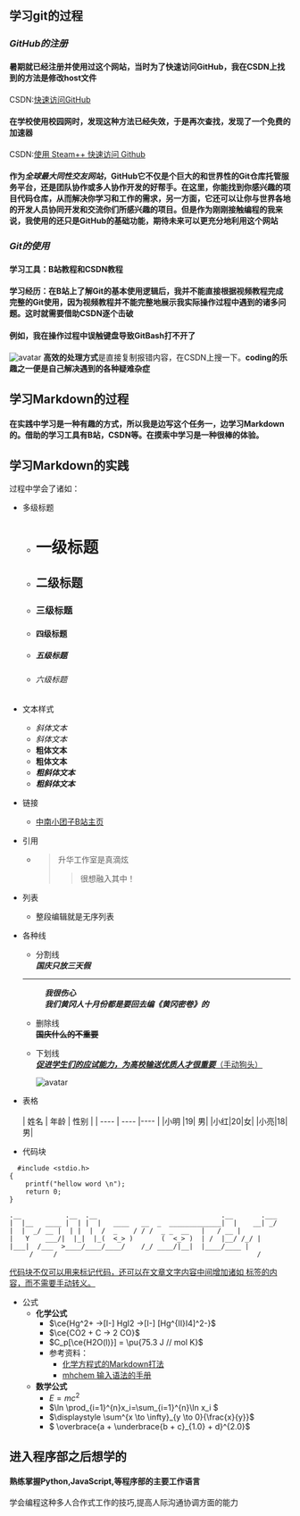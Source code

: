 ## **学习git的过程**
### ***GitHub的注册***
#### 暑期就已经注册并使用过这个网站，当时为了快速访问GitHub，我在CSDN上找到的方法是修改host文件
CSDN:[快速访问GitHub](https://freeline.blog.csdn.net/article/details/108346492?spm=1001.2014.3001.5506)
#### 在学校使用校园网时，发现这种方法已经失效，于是再次查找，发现了一个免费的加速器
CSDN:[使用 Steam++ 快速访问 Github](https://blog.csdn.net/qq_44977477/article/details/125390908?spm=1001.2014.3001.5506)
#### 作为***全球最大同性交友网站***，GitHub它不仅是个巨大的和世界性的Git仓库托管服务平台，还是团队协作或多人协作开发的好帮手。在这里，你能找到你感兴趣的项目代码仓库，从而解决你学习和工作的需求，另一方面，它还可以让你与世界各地的开发人员协同开发和交流你们所感兴趣的项目。**但是作为刚刚接触编程的我来说，我使用的还只是GitHub的基础功能，期待未来可以更充分地利用这个网站**
### ***Git的使用***
#### 学习工具：B站教程和CSDN教程
#### 学习经历：在B站上了解Git的**基本使用逻辑**后，我并不能直接根据视频教程完成完整的Git使用，因为视频教程并不能完整地展示我实际操作过程中遇到的诸多问题。这时就需要借助CSDN**逐个击破**
#### 例如，我在操作过程中误触键盘导致GitBash打不开了
![avatar](https://github.com/155469wxh/wxh/blob/2635eeaf7b33f9eef5cf0e5859632119c46cb638/QQ%E6%88%AA%E5%9B%BE20220922234651.png)
**高效的处理方式**是直接复制报错内容，在CSDN上搜一下。**coding的乐趣之一便是自己解决遇到的各种疑难杂症**
## **学习Markdown的过程**
#### 在实践中学习是一种有趣的方式，所以我是边写这个任务一，边学习Markdown的。借助的学习工具有B站，CSDN等。在摸索中学习是一种很棒的体验。
## **学习Markdown的实践**
过程中学会了诸如：
* 多级标题
    * # 一级标题
    * ## 二级标题
    * ### 三级标题
    * #### 四级标题
    * ##### 五级标题
    * ###### 六级标题
* 文本样式
    * *斜体文本*
    * _斜体文本_
    * **粗体文本**
    * __粗体文本__
    * ***粗斜体文本***
    * ___粗斜体文本___
* 链接
   * [中南小团子B站主页](https://space.bilibili.com/222750630/?spm_id_from=333.999.0.0)
* 引用
    * >升华工作室是真滴炫
      >> 很想融入其中！
* 列表
    * 整段编辑就是无序列表  
* 各种线
   * 分割线 <br>
  ***国庆只放三天假***
  ***
    &nbsp;&nbsp;&nbsp;&nbsp;&nbsp;&nbsp;&nbsp;&nbsp;&nbsp;&nbsp;***我很伤心***<br>
    &nbsp;&nbsp;&nbsp;&nbsp;&nbsp;&nbsp;&nbsp;&nbsp;&nbsp;&nbsp;***我们黄冈人十月份都是要回去编《黄冈密卷》的***
   * 删除线 <br>
~~**国庆什么的不重要**~~
   * 下划线<br>
<u>***促进学生们的应试能力，为高校输送优质人才很重要***（手动狗头）</u>

        ![avatar](https://github.com/155469wxh/wxh/blob/2635eeaf7b33f9eef5cf0e5859632119c46cb638/QQ%E5%9B%BE%E7%89%8720221001191626.jpg)
 * 表格 <br>  
   | 姓名 | 年龄 | 性别 |
   | ---- | ---- |---- |
   |小明 |19| 男|
   |小红|20|女|
   |小亮|18|男|    

* 代码块<br>
```
  #include <stdio.h>
{
	printf("hellow word \n");
	return 0;
}
```  
```
.__           .__  .__                               .__       .___
|  |__   ____ |  | |  |   ____   __  _  _____________|  |    __| _/
|  |  _/ __ |  | |  |  /  _    / / /  _ _  __   |   / __ |
|   Y    ___/|  |_|  |_(  <_> )       (  <_> )  | /  |__/ /_/ |
|___|  /___  >____/____/____/    /_/ ____/|__|  |____/____ |
     /     /                                                  /
```     

<u>​代码块不仅可以用来标记代码，还可以在文章文字内容中间增加诸如 标签的内容，而不需要手动转义。</u>
* 公式
    * **化学公式**
        * $\ce{Hg^2+ ->[I-] HgI2 ->[I-] [Hg^{II}I4]^2-}$
        * $\ce{CO2 + C -> 2 CO}$
        * $C_p[\ce{H2O(l)}] = \pu{75.3 J // mol K}$
        * 参考资料：
          * [化学方程式的Markdown打法](https://www.bilibili.com/video/BV1mK4y147Lq/?spm_id_from=333.337.search-card.all.click&vd_source=8c2f9a6671ab01a38944b0e4f4eaed60)
          * [mhchem 输入语法的手册](https://mhchem.github.io/MathJax-mhchem/)
   * **数学公式**
      * $E=mc^2$
      * $\ln \prod_{i=1}^{n}x_i=\sum_{i=1}^{n}\ln x_i $
      * $\displaystyle \sum^{x \to \infty}_{y \to 0}{\frac{x}{y}}$
      * $ \overbrace{a + \underbrace{b + c}_{1.0} + d}^{2.0}$
## **进入程序部之后想学的**
#### 熟练掌握Python,JavaScript,等程序部的主要工作语言
学会编程这种多人合作式工作的技巧,提高人际沟通协调方面的能力
